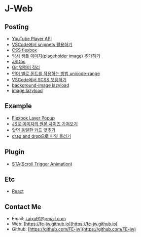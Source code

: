 # **J-Web**

## **Posting**
* [YouTube Player API](posts/221016)
* [VSCode에서 snippets 활용하기](posts/220930)
* [CSS flexbox](posts/220923)
* [임시 샘플 이미지(placeholder image) 추가하기](posts/220916)
* [JSDoc](posts/220912)
* [Git 명령어 정리](posts/220817)
* [언어 별로 폰트를 적용하는 방법 unicode-range](posts/220707)
* [VSCode에서 SCSS 셋팅하기](posts/220630)
* [background-image lazyload](posts/220602)
* [image lazyload](posts/220520)

## **Example**
* [Flexbox Layer Popup](posts/221027)
* [JS로 이미지의 원본 사이즈 가져오기](posts/221007)
* [앞면 동일한 카드 맞추기](posts/221005)
* [drag and drop으로 파일 올리기](posts/220925)

## **Plugin**
* [STA(Scroll Trigger Animation)](posts/220527)

## **Etc**
* [React](https://github.com/FE-jw/react#readme)

## **Contact Me**
* Email: [zaixu91@gmail.com](mailto:zaixu91@gmail.com)
* Web: [https://fe-jw.github.io](https://fe-jw.github.io)
* Github: [https://github.com/FE-jw](https://github.com/FE-jw)